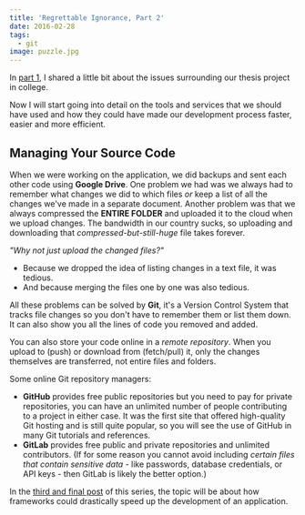 ```yaml
---
title: 'Regrettable Ignorance, Part 2'
date: 2016-02-28
tags:
  - git
image: puzzle.jpg
---
```

In [part 1](/blog/regrettable-ignorance-part-1), I shared a little bit about the issues surrounding our thesis project in college.

Now I will start going into detail on the tools and services that we should have used and how they could have made our development process faster, easier and more efficient.

## Managing Your Source Code

When we were working on the application, we did backups and sent each other code using **Google Drive**. One problem we had was we always had to remember what changes we did to which files *or* keep a list of all the changes we've made in a separate document. Another problem was that we always compressed the **ENTIRE FOLDER** and uploaded it to the cloud when we upload changes. The bandwidth in our country sucks, so uploading and downloading that *compressed-but-still-huge* file takes forever.

*"Why not just upload the changed files?"*

- Because we dropped the idea of listing changes in a text file, it was tedious.
- And because merging the files one by one was also tedious.

All these problems can be solved by **Git**, it's a Version Control System that tracks file changes so you don't have to remember them or list them down. It can also show you all the lines of code you removed and added.

You can also store your code online in a *remote repository*. When you upload to (push) or download from (fetch/pull) it, only the changes themselves are transferred, not entire files and folders.

Some online Git repository managers:

- **GitHub** provides free public repositories but you need to pay for private repositories, you can have an unlimited number of people contributing to a project in either case. It was the first site that offered high-quality Git hosting and is still quite popular, so you will see the use of GitHub in many Git tutorials and references.
- **GitLab** provides free public and private repositories and unlimited contributors. (If for some reason you cannot avoid including *certain files that contain sensitive data* - like passwords, database credentials, or API keys - then GitLab is likely the better option.)

In the [third and final post](/blog/regrettable-ignorance-part-3) of this series, the topic will be about how frameworks could drastically speed up the development of an application.
